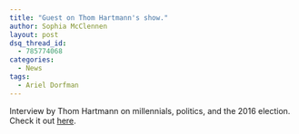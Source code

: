 ```yaml
---
title: "Guest on Thom Hartmann's show."
author: Sophia McClennen
layout: post
dsq_thread_id:
  - 785774068
categories:
  - News
tags:
  - Ariel Dorfman
---
```


Interview by Thom Hartmann on millennials, politics, and the 2016 election.&nbsp; Check it out [here](http://www.thomhartmann.com/bigpicture/millennials-politics-and-2015-election).
